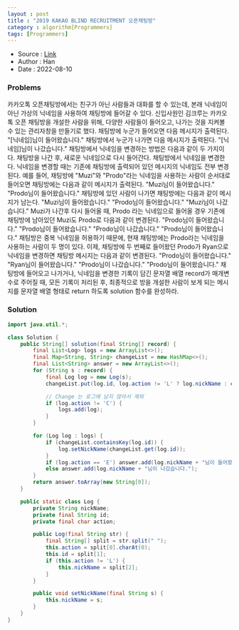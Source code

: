```yaml
---
layout : post 
title : "2019 KAKAO BLIND RECRUITMENT 오픈채팅방"
category : algorithm[Programmers]
tags: [Programmers]
---
```


* Source : [Link](https://school.programmers.co.kr/learn/courses/30/lessons/42888?language=java)
* Author : Han
* Date   : 2022-08-10

### Problems
카카오톡 오픈채팅방에서는 친구가 아닌 사람들과 대화를 할 수 있는데, 본래 닉네임이 아닌 가상의 닉네임을 사용하여 채팅방에 들어갈 수 있다.
신입사원인 김크루는 카카오톡 오픈 채팅방을 개설한 사람을 위해, 다양한 사람들이 들어오고, 나가는 것을 지켜볼 수 있는 관리자창을 만들기로 했다. 채팅방에 누군가 들어오면 다음 메시지가 출력된다.
"[닉네임]님이 들어왔습니다."
채팅방에서 누군가 나가면 다음 메시지가 출력된다.
"[닉네임]님이 나갔습니다."
채팅방에서 닉네임을 변경하는 방법은 다음과 같이 두 가지이다.
채팅방을 나간 후, 새로운 닉네임으로 다시 들어간다.
채팅방에서 닉네임을 변경한다.
닉네임을 변경할 때는 기존에 채팅방에 출력되어 있던 메시지의 닉네임도 전부 변경된다.
예를 들어, 채팅방에 "Muzi"와 "Prodo"라는 닉네임을 사용하는 사람이 순서대로 들어오면 채팅방에는 다음과 같이 메시지가 출력된다.
"Muzi님이 들어왔습니다."
"Prodo님이 들어왔습니다."
채팅방에 있던 사람이 나가면 채팅방에는 다음과 같이 메시지가 남는다.
"Muzi님이 들어왔습니다."
"Prodo님이 들어왔습니다."
"Muzi님이 나갔습니다."
Muzi가 나간후 다시 들어올 때, Prodo 라는 닉네임으로 들어올 경우 기존에 채팅방에 남아있던 Muzi도 Prodo로 다음과 같이 변경된다.
"Prodo님이 들어왔습니다."
"Prodo님이 들어왔습니다."
"Prodo님이 나갔습니다."
"Prodo님이 들어왔습니다."
채팅방은 중복 닉네임을 허용하기 때문에, 현재 채팅방에는 Prodo라는 닉네임을 사용하는 사람이 두 명이 있다. 이제, 채팅방에 두 번째로 들어왔던 Prodo가 Ryan으로 닉네임을 변경하면 채팅방 메시지는 다음과 같이 변경된다.
"Prodo님이 들어왔습니다."
"Ryan님이 들어왔습니다."
"Prodo님이 나갔습니다."
"Prodo님이 들어왔습니다."
채팅방에 들어오고 나가거나, 닉네임을 변경한 기록이 담긴 문자열 배열 record가 매개변수로 주어질 때, 모든 기록이 처리된 후, 최종적으로 방을 개설한 사람이 보게 되는 메시지를 문자열 배열 형태로 return 하도록 solution 함수를 완성하라.

### Solution

```java
import java.util.*;

class Solution {
    public String[] solution(final String[] record) {
        final List<Log> logs = new ArrayList<>();
        final Map<String, String> changeList = new HashMap<>();
        final List<String> answer = new ArrayList<>();
        for (String s : record) {
            final Log log = new Log(s);
            changeList.put(log.id, log.action != 'L' ? log.nickName : changeList.get(log.id));

            // Change 는 로그에 남지 않아서 제외
            if (log.action != 'C') {
                logs.add(log);
            }
        }

        for (Log log : logs) {
            if (changeList.containsKey(log.id)) {
                log.setNickName(changeList.get(log.id));
            }
            if (log.action == 'E') answer.add(log.nickName + "님이 들어왔습니다.");
            else answer.add(log.nickName + "님이 나갔습니다.");
        }
        return answer.toArray(new String[0]);
    }

    public static class Log {
        private String nickName;
        private final String id;
        private final char action;

        public Log(final String str) {
            final String[] split = str.split(" ");
            this.action = split[0].charAt(0);
            this.id = split[1];
            if (this.action != 'L') {
                this.nickName = split[2];
            }
        }

        public void setNickName(final String s) {
            this.nickName = s;
        }
    }
}
```